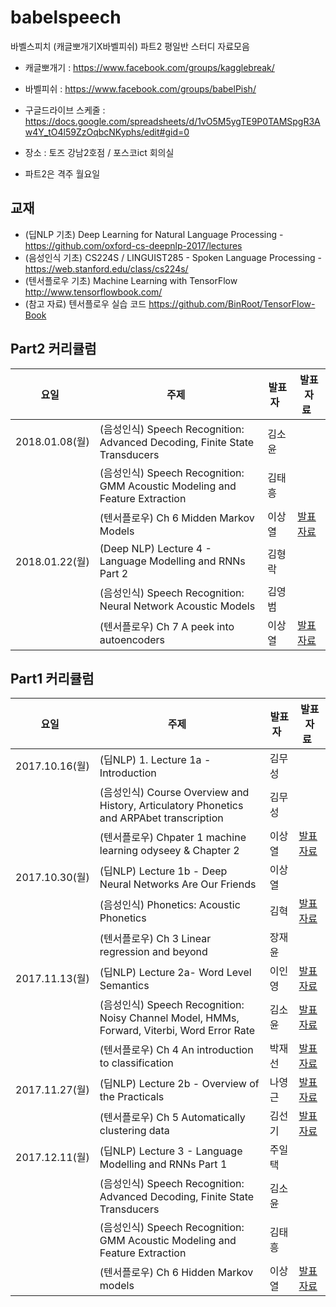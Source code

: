 # babelspeech

바벨스피치 (캐글뽀개기X바벨피쉬) 파트2 평일반 스터디 자료모음

* 캐글뽀개기 : https://www.facebook.com/groups/kagglebreak/
* 바벨피쉬 : https://www.facebook.com/groups/babelPish/

* 구글드라이브 스케줄 : https://docs.google.com/spreadsheets/d/1vO5M5ygTE9P0TAMSpgR3Aw4Y_tO4l59ZzOqbcNKyphs/edit#gid=0
* 장소 : 토즈 강남2호점 / 포스코ict 회의실
* 파트2은 격주 월요일

## 교재
* (딥NLP 기초) Deep Learning for Natural Language Processing - https://github.com/oxford-cs-deepnlp-2017/lectures
* (음성인식 기초) CS224S / LINGUIST285 - Spoken Language Processing - https://web.stanford.edu/class/cs224s/
* (텐서플로우 기초) Machine Learning with TensorFlow http://www.tensorflowbook.com/ 
* (참고 자료) 텐서플로우 실습 코드 https://github.com/BinRoot/TensorFlow-Book


## Part2 커리큘럼
|요일   |주제   |발표자   |발표자료   |
|---|---|---|---|
|2018.01.08(월)|(음성인식) Speech Recognition: Advanced Decoding, Finite State Transducers|김소윤||
||(음성인식) Speech Recognition: GMM Acoustic Modeling and Feature Extraction|김태흥||
||(텐서플로우) Ch 6 Midden Markov Models |이상열|[발표자료](https://github.com/KaggleBreak/babelspeech/blob/master/part2/tf_basic/ch06/6_HMM.ipynb)|
|2018.01.22(월)|(Deep NLP) Lecture 4 - Language Modelling and RNNs Part 2|김형락||
||(음성인식) Speech Recognition: Neural Network Acoustic Models|김영범||
||(텐서플로우) Ch 7 A peek into autoencoders |이상열|[발표자료](https://github.com/KaggleBreak/babelspeech/blob/master/part2/tf_basic/ch07/7_autoencoders.ipynb)|


## Part1 커리큘럼
|요일   |주제   |발표자   |발표자료   |
|---|---|---|---|
|2017.10.16(월)|(딥NLP) 1. Lecture 1a - Introduction |김무성||
||(음성인식) Course Overview and History, Articulatory Phonetics and ARPAbet transcription |김무성||
||(텐서플로우) Chpater 1 machine learning odyseey & Chapter 2 |이상열|[발표자료](https://github.com/KaggleBreak/babelspeech/blob/master/part1/tf_basic/ch02/TensorFlow%20essentials.ipynb)|
|2017.10.30(월)|(딥NLP) Lecture 1b - Deep Neural Networks Are Our Friends|이상열||
||(음성인식) Phonetics: Acoustic Phonetics |김혁|[발표자료](https://github.com/KaggleBreak/babelspeech/blob/master/part1/speech_basic/ch2/20171029_%EA%B9%80%ED%98%81_%EC%9D%8C%ED%96%A5%EC%9D%8C%EC%84%B1%ED%95%99.pptx)|
||(텐서플로우) Ch 3 Linear regression and beyond |장재윤||
|2017.11.13(월)|(딥NLP) Lecture 2a- Word Level Semantics|이인영|[발표자료](https://github.com/oxford-cs-deepnlp-2017/lectures/blob/master/Lecture%202a-%20Word%20Level%20Semantics.pdf)|
||(음성인식) Speech Recognition: Noisy Channel Model, HMMs, Forward, Viterbi, Word Error Rate |김소윤|[발표자료](https://web.stanford.edu/class/cs224s/lectures/224s.17.lec3.pdf)|
||(텐서플로우) Ch 4 An introduction to classification |박재선|[발표자료](https://github.com/BinRoot/TensorFlow-Book/tree/master/ch04_classification)|
|2017.11.27(월)|(딥NLP) Lecture 2b - Overview of the Practicals|나영근|[발표자료](https://github.com/oxford-cs-deepnlp-2017/lectures/blob/master/Lecture%202b%20-%20Overview%20of%20the%20Practicals.pdf)|
||(텐서플로우) Ch 5 Automatically clustering data|김선기|[발표자료](https://github.com/KaggleBreak/babelspeech/blob/master/part1/tf_basic/ch05/Clustering.pptx)|
|2017.12.11(월)|(딥NLP) Lecture 3 - Language Modelling and RNNs Part 1|주일택||
||(음성인식) Speech Recognition: Advanced Decoding, Finite State Transducers |김소윤||
||(음성인식) Speech Recognition: GMM Acoustic Modeling and Feature Extraction |김태흥||
||(텐서플로우) Ch 6 Hidden Markov models|이상열|[발표자료](https://github.com/KaggleBreak/babelspeech/blob/master/part1/tf_basic/ch06/6_HMM.ipynb)|



